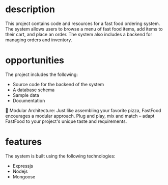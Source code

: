 # description

This project contains code and resources for a fast food ordering system. The system allows users to browse a menu of fast food items, add items to their cart, and place an order. The system also includes a backend for managing orders and inventory.

# opportunities

The project includes the following:

 - Source code for the backend of the system
 - A database schema
 - Sample data
 - Documentation

🍕 Modular Architecture: Just like assembling your favorite pizza, FastFood encourages a modular approach. Plug and play, mix and match – adapt FastFood to your project's unique taste and requirements.

# features

The system is built using the following technologies:

 - Expressjs
 - Nodejs
 - Mongoose
